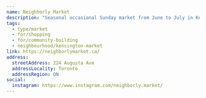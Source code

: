 ```yaml
---
name: Neighborly Market
description: "Seasonal occasional Sunday market from June to July in Kensington Market."
tags:
  - type/market
  - for/shopping
  - for/community-building
  - neighbourhood/kensington-market
link: https://neighborlymarket.ca/
address:
  streetAddress: 224 Augusta Ave
  addressLocality: Toronto
  addressRegion: ON
social:
  instagram: https://www.instagram.com/neighborly.market/
---
```

